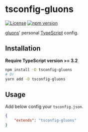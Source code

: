 # tsconfig-gluons
[![License](https://img.shields.io/github/license/gluons/tsconfig-gluons.svg?style=flat-square)](./LICENSE)
[![npm version](https://img.shields.io/npm/v/tsconfig-gluons.svg?style=flat-square)](https://www.npmjs.com/package/tsconfig-gluons)

[gluons](https://github.com/gluons)' personal [TypeScript](https://www.typescriptlang.org/) config.

## Installation

**Require TypeScript version >= 3.2**

```bash
npm install -D tsconfig-gluons
# Or
yarn add -D tsconfig-gluons
```

## Usage

Add below config your `tsconfig.json`.

```json
{
	"extends": "tsconfig-gluons"
}
```
